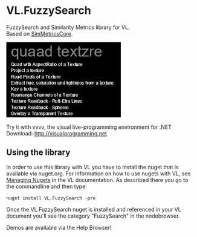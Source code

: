# VL.FuzzySearch

FuzzySearch and Similarity Metrics library for VL.  
Based on [SimMetricsCore](https://github.com/HamedFathi/SimMetricsCore).

![FunnnySearch](demo/fuzzzySearch.png)

Try it with vvvv, the visual live-programming environment for .NET  
Download: http://visualprogramming.net

## Using the library
In order to use this library with VL you have to install the nuget that is available via nuget.org. For information on how to use nugets with VL, see [Managing Nugets](https://thegraybook.vvvv.org/reference/libraries/dependencies.html#manage-nugets) in the VL documentation. As described there you go to the commandline and then type:

    nuget install VL.FuzzySearch -pre

Once the VL.FuzzySearch nuget is installed and referenced in your VL document you'll see the category "FuzzySearch" in the nodebrowser. 

Demos are available via the Help Browser!
